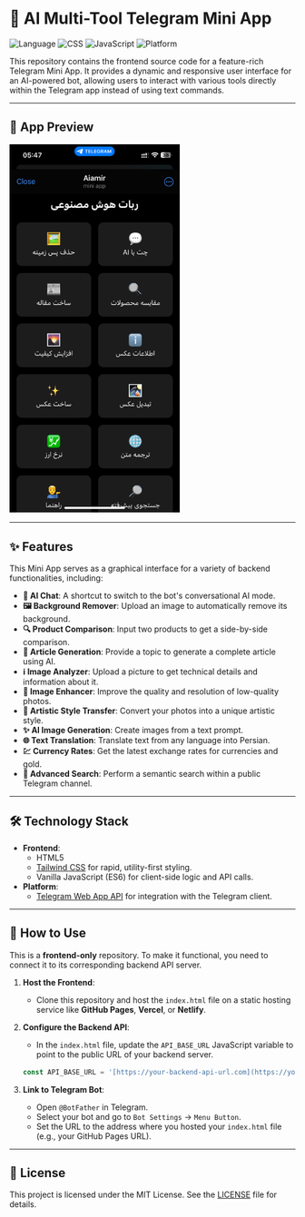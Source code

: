 # 🤖 AI Multi-Tool Telegram Mini App

![Language](https://img.shields.io/badge/Language-HTML5-E34F26?style=for-the-badge&logo=html5)
![CSS](https://img.shields.io/badge/CSS-Tailwind-38B2AC?style=for-the-badge&logo=tailwind-css)
![JavaScript](https://img.shields.io/badge/JavaScript-ES6-F7DF1E?style=for-the-badge&logo=javascript)
![Platform](https://img.shields.io/badge/Platform-Telegram-2CA5E0?style=for-the-badge&logo=telegram)

This repository contains the frontend source code for a feature-rich Telegram Mini App. It provides a dynamic and responsive user interface for an AI-powered bot, allowing users to interact with various tools directly within the Telegram app instead of using text commands.

---

## 📸 App Preview


<img src="https://github.com/Deddoom/my-telegram-app/blob/main/Screenshot.PNG" alt="App Preview" width="300"/>


---

## ✨ Features

This Mini App serves as a graphical interface for a variety of backend functionalities, including:

* **💬 AI Chat**: A shortcut to switch to the bot's conversational AI mode.
* **🖼️ Background Remover**: Upload an image to automatically remove its background.
* **🔍 Product Comparison**: Input two products to get a side-by-side comparison.
* **📰 Article Generation**: Provide a topic to generate a complete article using AI.
* **ℹ️ Image Analyzer**: Upload a picture to get technical details and information about it.
* **🌄 Image Enhancer**: Improve the quality and resolution of low-quality photos.
* **🎑 Artistic Style Transfer**: Convert your photos into a unique artistic style.
* **✨ AI Image Generation**: Create images from a text prompt.
* **🌐 Text Translation**: Translate text from any language into Persian.
* **💹 Currency Rates**: Get the latest exchange rates for currencies and gold.
* **🔎 Advanced Search**: Perform a semantic search within a public Telegram channel.

---

## 🛠️ Technology Stack

* **Frontend**:
    * HTML5
    * [Tailwind CSS](https://tailwindcss.com/) for rapid, utility-first styling.
    * Vanilla JavaScript (ES6) for client-side logic and API calls.
* **Platform**:
    * [Telegram Web App API](https://core.telegram.org/bots/webapps) for integration with the Telegram client.

---

## 🚀 How to Use

This is a **frontend-only** repository. To make it functional, you need to connect it to its corresponding backend API server.

1.  **Host the Frontend**:
    * Clone this repository and host the `index.html` file on a static hosting service like **GitHub Pages**, **Vercel**, or **Netlify**.

2.  **Configure the Backend API**:
    * In the `index.html` file, update the `API_BASE_URL` JavaScript variable to point to the public URL of your backend server.
    ```javascript
    const API_BASE_URL = '[https://your-backend-api-url.com](https://your-backend-api-url.com)'; // 👈 Update this
    ```

3.  **Link to Telegram Bot**:
    * Open `@BotFather` in Telegram.
    * Select your bot and go to `Bot Settings` -> `Menu Button`.
    * Set the URL to the address where you hosted your `index.html` file (e.g., your GitHub Pages URL).

---

## 📄 License

This project is licensed under the MIT License. See the [LICENSE](LICENSE) file for details.
